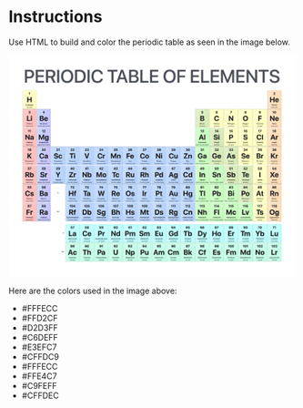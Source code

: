 # Instructions

Use HTML to build and color the periodic table as seen in the image below.

![image info](./periodic-table.png)

Here are the colors used in the image above:

- #FFFECC
- #FFD2CF
- #D2D3FF
- #C6DEFF
- #E3EFC7
- #CFFDC9
- #FFFECC
- #FFE4C7
- #C9FEFF
- #CFFDEC
